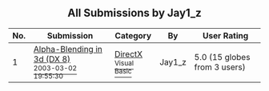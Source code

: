 ﻿<div align="center">

## All Submissions by Jay1\_z

</div>

No.  | Submission | Category | By   | User Rating
---- | ---------- | -------- | ---- | -----------
1 | [Alpha\-Blending in 3d \(DX 8\)<br /><sup>2003-03-02 19:55:30</sup>](https://github.com/Planet-Source-Code/jay1-z-alpha-blending-in-3d-dx-8__1-43686) | [DirectX<br /><sup>Visual Basic</sup>](../ByCategory/directx__1-44.md) | Jay1\_z | 5.0 (15 globes from 3 users)
